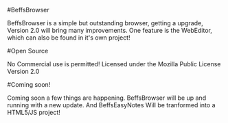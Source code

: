 #BeffsBrowser 

BeffsBrowser is a simple but outstanding browser, getting a upgrade, Version 2.0 will bring many improvements. One feature is the WebEditor, which can also be found in it's own project!

#Open Source

No Commercial use is permitted! 
Licensed under the Mozilla Public License Version 2.0 


#Coming soon!

Coming soon a few things are happening. BeffsBrowser will be up and running with a new update. And BeffsEasyNotes Will be tranformed into a HTML5/JS project! 
